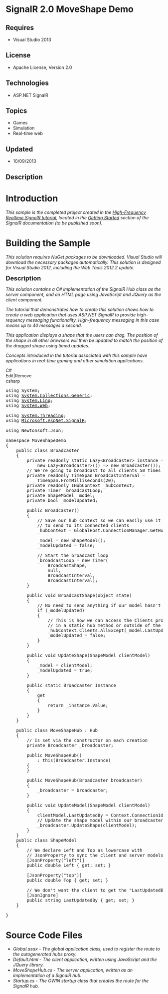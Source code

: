 # SignalR 2.0 MoveShape Demo
## Requires
- Visual Studio 2013
## License
- Apache License, Version 2.0
## Technologies
- ASP.NET SignalR
## Topics
- Games
- Simulation
- Real-time web
## Updated
- 10/09/2013
## Description

<h1>Introduction</h1>
<p><em>This sample is the completed project created in the <a href="http://www.asp.net/signalr/overview/getting-started/tutorial-high-frequency-realtime-with-signalr">
High-Frequency Realtime SignalR tutorial</a>, located in the <a href="http://www.asp.net/signalr/overview/getting-started">
Getting Started</a> section of the SignalR documentation (to be published soon).</em></p>
<h1><span>Building the Sample</span></h1>
<p><em>This solution requires NuGet packages to be downloaded. Visual Studio will download the necessary packages automatically.&nbsp;This solution is designed for Visual Studio 2012, including the Web Tools 2012.2 update.</em></p>
<p><span style="font-size:20px; font-weight:bold">Description</span></p>
<p><em>This solution contains a C# implementation of the SignalR Hub class as the server component, and an HTML page using JavaScript and&nbsp;JQuery as the client component.</em></p>
<p><em>The&nbsp;tutorial&nbsp;that demonstrates how to create this solution shows how to create a web application that uses ASP.NET SignalR to provide high-requency messaging functionality. High-frequency messaging in this case means up to 40 messages a second.</em></p>
<p><em>This&nbsp;application displays a shape that the users can drag. The position of the shape&nbsp;in all other browsers&nbsp;will then be updated to match the position of the dragged shape using timed updates.</em></p>
<p><em>Concepts introduced in the tutorial associated with this sample have applications in real-time gaming and other simulation applications.</em>&nbsp;</p>
<div class="scriptcode">
<div class="pluginEditHolder" pluginCommand="mceScriptCode">
<div class="title"><span>C#</span></div>
<div class="pluginLinkHolder"><span class="pluginEditHolderLink">Edit</span>|<span class="pluginRemoveHolderLink">Remove</span></div>
<span class="hidden">csharp</span>

<div class="preview">
<pre class="csharp"><span class="cs__keyword">using</span>&nbsp;System;&nbsp;
<span class="cs__keyword">using</span>&nbsp;<a class="libraryLink" href="http://msdn.microsoft.com/en-US/library/System.Collections.Generic.aspx" target="_blank" title="Auto generated link to System.Collections.Generic">System.Collections.Generic</a>;&nbsp;
<span class="cs__keyword">using</span>&nbsp;<a class="libraryLink" href="http://msdn.microsoft.com/en-US/library/System.Linq.aspx" target="_blank" title="Auto generated link to System.Linq">System.Linq</a>;&nbsp;
<span class="cs__keyword">using</span>&nbsp;<a class="libraryLink" href="http://msdn.microsoft.com/en-US/library/System.Web.aspx" target="_blank" title="Auto generated link to System.Web">System.Web</a>;&nbsp;
&nbsp;
<span class="cs__keyword">using</span>&nbsp;<a class="libraryLink" href="http://msdn.microsoft.com/en-US/library/System.Threading.aspx" target="_blank" title="Auto generated link to System.Threading">System.Threading</a>;&nbsp;
<span class="cs__keyword">using</span>&nbsp;<a class="libraryLink" href="http://msdn.microsoft.com/en-US/library/Microsoft.AspNet.SignalR.aspx" target="_blank" title="Auto generated link to Microsoft.AspNet.SignalR">Microsoft.AspNet.SignalR</a>;&nbsp;
&nbsp;
<span class="cs__keyword">using</span>&nbsp;Newtonsoft.Json;&nbsp;
&nbsp;
<span class="cs__keyword">namespace</span>&nbsp;MoveShapeDemo&nbsp;
{&nbsp;
&nbsp;&nbsp;&nbsp;&nbsp;<span class="cs__keyword">public</span>&nbsp;<span class="cs__keyword">class</span>&nbsp;Broadcaster&nbsp;
&nbsp;&nbsp;&nbsp;&nbsp;{&nbsp;
&nbsp;&nbsp;&nbsp;&nbsp;&nbsp;&nbsp;&nbsp;&nbsp;<span class="cs__keyword">private</span>&nbsp;<span class="cs__keyword">readonly</span>&nbsp;<span class="cs__keyword">static</span>&nbsp;Lazy&lt;Broadcaster&gt;_instance&nbsp;=&nbsp;&nbsp;
&nbsp;&nbsp;&nbsp;&nbsp;&nbsp;&nbsp;&nbsp;&nbsp;&nbsp;&nbsp;&nbsp;&nbsp;<span class="cs__keyword">new</span>&nbsp;Lazy&lt;Broadcaster&gt;(()&nbsp;=&gt;&nbsp;<span class="cs__keyword">new</span>&nbsp;Broadcaster());&nbsp;
&nbsp;&nbsp;&nbsp;&nbsp;&nbsp;&nbsp;&nbsp;&nbsp;<span class="cs__com">//&nbsp;We're&nbsp;going&nbsp;to&nbsp;broadcast&nbsp;to&nbsp;all&nbsp;clients&nbsp;50&nbsp;times&nbsp;per&nbsp;second</span>&nbsp;
&nbsp;&nbsp;&nbsp;&nbsp;&nbsp;&nbsp;&nbsp;&nbsp;<span class="cs__keyword">private</span>&nbsp;<span class="cs__keyword">readonly</span>&nbsp;TimeSpan&nbsp;BroadcastInterval&nbsp;=&nbsp;&nbsp;
&nbsp;&nbsp;&nbsp;&nbsp;&nbsp;&nbsp;&nbsp;&nbsp;&nbsp;&nbsp;&nbsp;&nbsp;TimeSpan.FromMilliseconds(<span class="cs__number">20</span>);&nbsp;&nbsp;
&nbsp;&nbsp;&nbsp;&nbsp;&nbsp;&nbsp;&nbsp;&nbsp;<span class="cs__keyword">private</span>&nbsp;<span class="cs__keyword">readonly</span>&nbsp;IHubContext&nbsp;_hubContext;&nbsp;
&nbsp;&nbsp;&nbsp;&nbsp;&nbsp;&nbsp;&nbsp;&nbsp;<span class="cs__keyword">private</span>&nbsp;Timer&nbsp;_broadcastLoop;&nbsp;
&nbsp;&nbsp;&nbsp;&nbsp;&nbsp;&nbsp;&nbsp;&nbsp;<span class="cs__keyword">private</span>&nbsp;ShapeModel&nbsp;_model;&nbsp;
&nbsp;&nbsp;&nbsp;&nbsp;&nbsp;&nbsp;&nbsp;&nbsp;<span class="cs__keyword">private</span>&nbsp;<span class="cs__keyword">bool</span>&nbsp;_modelUpdated;&nbsp;
&nbsp;
&nbsp;&nbsp;&nbsp;&nbsp;&nbsp;&nbsp;&nbsp;&nbsp;<span class="cs__keyword">public</span>&nbsp;Broadcaster()&nbsp;
&nbsp;&nbsp;&nbsp;&nbsp;&nbsp;&nbsp;&nbsp;&nbsp;{&nbsp;
&nbsp;&nbsp;&nbsp;&nbsp;&nbsp;&nbsp;&nbsp;&nbsp;&nbsp;&nbsp;&nbsp;&nbsp;<span class="cs__com">//&nbsp;Save&nbsp;our&nbsp;hub&nbsp;context&nbsp;so&nbsp;we&nbsp;can&nbsp;easily&nbsp;use&nbsp;it&nbsp;</span>&nbsp;
&nbsp;&nbsp;&nbsp;&nbsp;&nbsp;&nbsp;&nbsp;&nbsp;&nbsp;&nbsp;&nbsp;&nbsp;<span class="cs__com">//&nbsp;to&nbsp;send&nbsp;to&nbsp;its&nbsp;connected&nbsp;clients</span>&nbsp;
&nbsp;&nbsp;&nbsp;&nbsp;&nbsp;&nbsp;&nbsp;&nbsp;&nbsp;&nbsp;&nbsp;&nbsp;_hubContext&nbsp;=&nbsp;GlobalHost.ConnectionManager.GetHubContext&lt;MoveShapeHub&gt;();&nbsp;
&nbsp;
&nbsp;&nbsp;&nbsp;&nbsp;&nbsp;&nbsp;&nbsp;&nbsp;&nbsp;&nbsp;&nbsp;&nbsp;_model&nbsp;=&nbsp;<span class="cs__keyword">new</span>&nbsp;ShapeModel();&nbsp;
&nbsp;&nbsp;&nbsp;&nbsp;&nbsp;&nbsp;&nbsp;&nbsp;&nbsp;&nbsp;&nbsp;&nbsp;_modelUpdated&nbsp;=&nbsp;<span class="cs__keyword">false</span>;&nbsp;
&nbsp;
&nbsp;&nbsp;&nbsp;&nbsp;&nbsp;&nbsp;&nbsp;&nbsp;&nbsp;&nbsp;&nbsp;&nbsp;<span class="cs__com">//&nbsp;Start&nbsp;the&nbsp;broadcast&nbsp;loop</span>&nbsp;
&nbsp;&nbsp;&nbsp;&nbsp;&nbsp;&nbsp;&nbsp;&nbsp;&nbsp;&nbsp;&nbsp;&nbsp;_broadcastLoop&nbsp;=&nbsp;<span class="cs__keyword">new</span>&nbsp;Timer(&nbsp;
&nbsp;&nbsp;&nbsp;&nbsp;&nbsp;&nbsp;&nbsp;&nbsp;&nbsp;&nbsp;&nbsp;&nbsp;&nbsp;&nbsp;&nbsp;&nbsp;BroadcastShape,&nbsp;&nbsp;
&nbsp;&nbsp;&nbsp;&nbsp;&nbsp;&nbsp;&nbsp;&nbsp;&nbsp;&nbsp;&nbsp;&nbsp;&nbsp;&nbsp;&nbsp;&nbsp;<span class="cs__keyword">null</span>,&nbsp;&nbsp;
&nbsp;&nbsp;&nbsp;&nbsp;&nbsp;&nbsp;&nbsp;&nbsp;&nbsp;&nbsp;&nbsp;&nbsp;&nbsp;&nbsp;&nbsp;&nbsp;BroadcastInterval,&nbsp;&nbsp;
&nbsp;&nbsp;&nbsp;&nbsp;&nbsp;&nbsp;&nbsp;&nbsp;&nbsp;&nbsp;&nbsp;&nbsp;&nbsp;&nbsp;&nbsp;&nbsp;BroadcastInterval);&nbsp;
&nbsp;&nbsp;&nbsp;&nbsp;&nbsp;&nbsp;&nbsp;&nbsp;}&nbsp;
&nbsp;
&nbsp;&nbsp;&nbsp;&nbsp;&nbsp;&nbsp;&nbsp;&nbsp;<span class="cs__keyword">public</span>&nbsp;<span class="cs__keyword">void</span>&nbsp;BroadcastShape(<span class="cs__keyword">object</span>&nbsp;state)&nbsp;
&nbsp;&nbsp;&nbsp;&nbsp;&nbsp;&nbsp;&nbsp;&nbsp;{&nbsp;
&nbsp;&nbsp;&nbsp;&nbsp;&nbsp;&nbsp;&nbsp;&nbsp;&nbsp;&nbsp;&nbsp;&nbsp;<span class="cs__com">//&nbsp;No&nbsp;need&nbsp;to&nbsp;send&nbsp;anything&nbsp;if&nbsp;our&nbsp;model&nbsp;hasn't&nbsp;changed</span>&nbsp;
&nbsp;&nbsp;&nbsp;&nbsp;&nbsp;&nbsp;&nbsp;&nbsp;&nbsp;&nbsp;&nbsp;&nbsp;<span class="cs__keyword">if</span>&nbsp;(_modelUpdated)&nbsp;
&nbsp;&nbsp;&nbsp;&nbsp;&nbsp;&nbsp;&nbsp;&nbsp;&nbsp;&nbsp;&nbsp;&nbsp;{&nbsp;
&nbsp;&nbsp;&nbsp;&nbsp;&nbsp;&nbsp;&nbsp;&nbsp;&nbsp;&nbsp;&nbsp;&nbsp;&nbsp;&nbsp;&nbsp;&nbsp;<span class="cs__com">//&nbsp;This&nbsp;is&nbsp;how&nbsp;we&nbsp;can&nbsp;access&nbsp;the&nbsp;Clients&nbsp;property&nbsp;</span>&nbsp;
&nbsp;&nbsp;&nbsp;&nbsp;&nbsp;&nbsp;&nbsp;&nbsp;&nbsp;&nbsp;&nbsp;&nbsp;&nbsp;&nbsp;&nbsp;&nbsp;<span class="cs__com">//&nbsp;in&nbsp;a&nbsp;static&nbsp;hub&nbsp;method&nbsp;or&nbsp;outside&nbsp;of&nbsp;the&nbsp;hub&nbsp;entirely</span>&nbsp;
&nbsp;&nbsp;&nbsp;&nbsp;&nbsp;&nbsp;&nbsp;&nbsp;&nbsp;&nbsp;&nbsp;&nbsp;&nbsp;&nbsp;&nbsp;&nbsp;_hubContext.Clients.AllExcept(_model.LastUpdatedBy).updateShape(_model);&nbsp;
&nbsp;&nbsp;&nbsp;&nbsp;&nbsp;&nbsp;&nbsp;&nbsp;&nbsp;&nbsp;&nbsp;&nbsp;&nbsp;&nbsp;&nbsp;&nbsp;_modelUpdated&nbsp;=&nbsp;<span class="cs__keyword">false</span>;&nbsp;
&nbsp;&nbsp;&nbsp;&nbsp;&nbsp;&nbsp;&nbsp;&nbsp;&nbsp;&nbsp;&nbsp;&nbsp;}&nbsp;
&nbsp;&nbsp;&nbsp;&nbsp;&nbsp;&nbsp;&nbsp;&nbsp;}&nbsp;
&nbsp;
&nbsp;&nbsp;&nbsp;&nbsp;&nbsp;&nbsp;&nbsp;&nbsp;<span class="cs__keyword">public</span>&nbsp;<span class="cs__keyword">void</span>&nbsp;UpdateShape(ShapeModel&nbsp;clientModel)&nbsp;
&nbsp;&nbsp;&nbsp;&nbsp;&nbsp;&nbsp;&nbsp;&nbsp;{&nbsp;
&nbsp;&nbsp;&nbsp;&nbsp;&nbsp;&nbsp;&nbsp;&nbsp;&nbsp;&nbsp;&nbsp;&nbsp;_model&nbsp;=&nbsp;clientModel;&nbsp;
&nbsp;&nbsp;&nbsp;&nbsp;&nbsp;&nbsp;&nbsp;&nbsp;&nbsp;&nbsp;&nbsp;&nbsp;_modelUpdated&nbsp;=&nbsp;<span class="cs__keyword">true</span>;&nbsp;
&nbsp;&nbsp;&nbsp;&nbsp;&nbsp;&nbsp;&nbsp;&nbsp;}&nbsp;
&nbsp;
&nbsp;&nbsp;&nbsp;&nbsp;&nbsp;&nbsp;&nbsp;&nbsp;<span class="cs__keyword">public</span>&nbsp;<span class="cs__keyword">static</span>&nbsp;Broadcaster&nbsp;Instance&nbsp;
&nbsp;&nbsp;&nbsp;&nbsp;&nbsp;&nbsp;&nbsp;&nbsp;{&nbsp;
&nbsp;&nbsp;&nbsp;&nbsp;&nbsp;&nbsp;&nbsp;&nbsp;&nbsp;&nbsp;&nbsp;&nbsp;<span class="cs__keyword">get</span>&nbsp;
&nbsp;&nbsp;&nbsp;&nbsp;&nbsp;&nbsp;&nbsp;&nbsp;&nbsp;&nbsp;&nbsp;&nbsp;{&nbsp;
&nbsp;&nbsp;&nbsp;&nbsp;&nbsp;&nbsp;&nbsp;&nbsp;&nbsp;&nbsp;&nbsp;&nbsp;&nbsp;&nbsp;&nbsp;&nbsp;<span class="cs__keyword">return</span>&nbsp;_instance.Value;&nbsp;
&nbsp;&nbsp;&nbsp;&nbsp;&nbsp;&nbsp;&nbsp;&nbsp;&nbsp;&nbsp;&nbsp;&nbsp;}&nbsp;
&nbsp;&nbsp;&nbsp;&nbsp;&nbsp;&nbsp;&nbsp;&nbsp;}&nbsp;
&nbsp;&nbsp;&nbsp;&nbsp;}&nbsp;
&nbsp;&nbsp;&nbsp;&nbsp;&nbsp;
&nbsp;&nbsp;&nbsp;&nbsp;<span class="cs__keyword">public</span>&nbsp;<span class="cs__keyword">class</span>&nbsp;MoveShapeHub&nbsp;:&nbsp;Hub&nbsp;
&nbsp;&nbsp;&nbsp;&nbsp;{&nbsp;
&nbsp;&nbsp;&nbsp;&nbsp;&nbsp;&nbsp;&nbsp;&nbsp;<span class="cs__com">//&nbsp;Is&nbsp;set&nbsp;via&nbsp;the&nbsp;constructor&nbsp;on&nbsp;each&nbsp;creation</span>&nbsp;
&nbsp;&nbsp;&nbsp;&nbsp;&nbsp;&nbsp;&nbsp;&nbsp;<span class="cs__keyword">private</span>&nbsp;Broadcaster&nbsp;_broadcaster;&nbsp;
&nbsp;
&nbsp;&nbsp;&nbsp;&nbsp;&nbsp;&nbsp;&nbsp;&nbsp;<span class="cs__keyword">public</span>&nbsp;MoveShapeHub()&nbsp;
&nbsp;&nbsp;&nbsp;&nbsp;&nbsp;&nbsp;&nbsp;&nbsp;&nbsp;&nbsp;&nbsp;&nbsp;:&nbsp;<span class="cs__keyword">this</span>(Broadcaster.Instance)&nbsp;
&nbsp;&nbsp;&nbsp;&nbsp;&nbsp;&nbsp;&nbsp;&nbsp;{&nbsp;
&nbsp;&nbsp;&nbsp;&nbsp;&nbsp;&nbsp;&nbsp;&nbsp;}&nbsp;
&nbsp;
&nbsp;&nbsp;&nbsp;&nbsp;&nbsp;&nbsp;&nbsp;&nbsp;<span class="cs__keyword">public</span>&nbsp;MoveShapeHub(Broadcaster&nbsp;broadcaster)&nbsp;
&nbsp;&nbsp;&nbsp;&nbsp;&nbsp;&nbsp;&nbsp;&nbsp;{&nbsp;
&nbsp;&nbsp;&nbsp;&nbsp;&nbsp;&nbsp;&nbsp;&nbsp;&nbsp;&nbsp;&nbsp;&nbsp;_broadcaster&nbsp;=&nbsp;broadcaster;&nbsp;
&nbsp;&nbsp;&nbsp;&nbsp;&nbsp;&nbsp;&nbsp;&nbsp;}&nbsp;
&nbsp;
&nbsp;&nbsp;&nbsp;&nbsp;&nbsp;&nbsp;&nbsp;&nbsp;<span class="cs__keyword">public</span>&nbsp;<span class="cs__keyword">void</span>&nbsp;UpdateModel(ShapeModel&nbsp;clientModel)&nbsp;
&nbsp;&nbsp;&nbsp;&nbsp;&nbsp;&nbsp;&nbsp;&nbsp;{&nbsp;
&nbsp;&nbsp;&nbsp;&nbsp;&nbsp;&nbsp;&nbsp;&nbsp;&nbsp;&nbsp;&nbsp;&nbsp;clientModel.LastUpdatedBy&nbsp;=&nbsp;Context.ConnectionId;&nbsp;
&nbsp;&nbsp;&nbsp;&nbsp;&nbsp;&nbsp;&nbsp;&nbsp;&nbsp;&nbsp;&nbsp;&nbsp;<span class="cs__com">//&nbsp;Update&nbsp;the&nbsp;shape&nbsp;model&nbsp;within&nbsp;our&nbsp;broadcaster</span>&nbsp;
&nbsp;&nbsp;&nbsp;&nbsp;&nbsp;&nbsp;&nbsp;&nbsp;&nbsp;&nbsp;&nbsp;&nbsp;_broadcaster.UpdateShape(clientModel);&nbsp;
&nbsp;&nbsp;&nbsp;&nbsp;&nbsp;&nbsp;&nbsp;&nbsp;}&nbsp;
&nbsp;&nbsp;&nbsp;&nbsp;}&nbsp;
&nbsp;&nbsp;&nbsp;&nbsp;<span class="cs__keyword">public</span>&nbsp;<span class="cs__keyword">class</span>&nbsp;ShapeModel&nbsp;
&nbsp;&nbsp;&nbsp;&nbsp;{&nbsp;
&nbsp;&nbsp;&nbsp;&nbsp;&nbsp;&nbsp;&nbsp;&nbsp;<span class="cs__com">//&nbsp;We&nbsp;declare&nbsp;Left&nbsp;and&nbsp;Top&nbsp;as&nbsp;lowercase&nbsp;with&nbsp;</span>&nbsp;
&nbsp;&nbsp;&nbsp;&nbsp;&nbsp;&nbsp;&nbsp;&nbsp;<span class="cs__com">//&nbsp;JsonProperty&nbsp;to&nbsp;sync&nbsp;the&nbsp;client&nbsp;and&nbsp;server&nbsp;models</span>&nbsp;
&nbsp;&nbsp;&nbsp;&nbsp;&nbsp;&nbsp;&nbsp;&nbsp;[JsonProperty(<span class="cs__string">&quot;left&quot;</span>)]&nbsp;
&nbsp;&nbsp;&nbsp;&nbsp;&nbsp;&nbsp;&nbsp;&nbsp;<span class="cs__keyword">public</span>&nbsp;<span class="cs__keyword">double</span>&nbsp;Left&nbsp;{&nbsp;<span class="cs__keyword">get</span>;&nbsp;<span class="cs__keyword">set</span>;&nbsp;}&nbsp;
&nbsp;
&nbsp;&nbsp;&nbsp;&nbsp;&nbsp;&nbsp;&nbsp;&nbsp;[JsonProperty(<span class="cs__string">&quot;top&quot;</span>)]&nbsp;
&nbsp;&nbsp;&nbsp;&nbsp;&nbsp;&nbsp;&nbsp;&nbsp;<span class="cs__keyword">public</span>&nbsp;<span class="cs__keyword">double</span>&nbsp;Top&nbsp;{&nbsp;<span class="cs__keyword">get</span>;&nbsp;<span class="cs__keyword">set</span>;&nbsp;}&nbsp;
&nbsp;
&nbsp;&nbsp;&nbsp;&nbsp;&nbsp;&nbsp;&nbsp;&nbsp;<span class="cs__com">//&nbsp;We&nbsp;don't&nbsp;want&nbsp;the&nbsp;client&nbsp;to&nbsp;get&nbsp;the&nbsp;&quot;LastUpdatedBy&quot;&nbsp;property</span>&nbsp;
&nbsp;&nbsp;&nbsp;&nbsp;&nbsp;&nbsp;&nbsp;&nbsp;[JsonIgnore]&nbsp;
&nbsp;&nbsp;&nbsp;&nbsp;&nbsp;&nbsp;&nbsp;&nbsp;<span class="cs__keyword">public</span>&nbsp;<span class="cs__keyword">string</span>&nbsp;LastUpdatedBy&nbsp;{&nbsp;<span class="cs__keyword">get</span>;&nbsp;<span class="cs__keyword">set</span>;&nbsp;}&nbsp;
&nbsp;&nbsp;&nbsp;&nbsp;}&nbsp;
&nbsp;&nbsp;&nbsp;&nbsp;&nbsp;
}</pre>
</div>
</div>
</div>
<h1><span>Source Code Files</span></h1>
<ul>
<li><em>Global.asax&nbsp;- The global application class, used to register the route to the autogenerated hubs proxy.</em>
</li><li><em><em>Default.html - The client application, written using JavaScript and the JQuery library.</em></em>
</li><li><em>MoveShapeHub.cs&nbsp;- The server application, written as an implementation of a SignalR hub.</em>
</li><li><em>Startup.cs - The OWIN startup class that creates the route for the SignalR hub.</em>
</li></ul>
